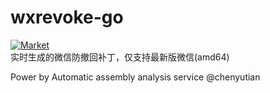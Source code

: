 # wxrevoke-go
[![Market](https://img.shields.io/badge/微信版本-v3.9.9.27-C050EC)](https://dldir1v6.qq.com/weixin/Windows/WeChatSetup.exe)  
实时生成的微信防撤回补丁，仅支持最新版微信(amd64)

Power by Automatic assembly analysis service @chenyutian
